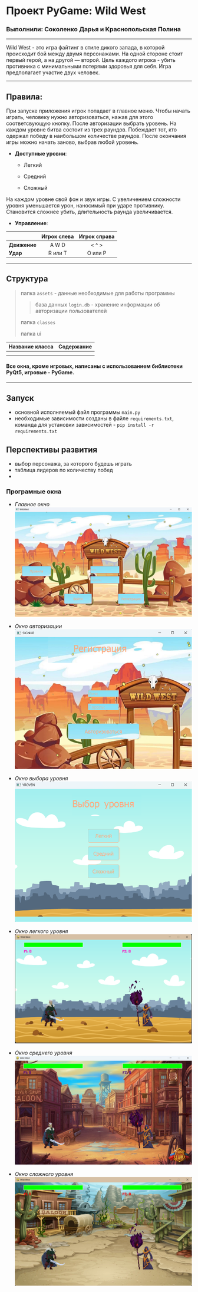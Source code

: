 # Проект PyGame: Wild West



### Выполнили: Соколенко Дарья и Краснопольская Полина

---

Wild West - это игра файтинг в стиле дикого запада, в которой происходит бой между двумя персонажами. На одной стороне стоит первый герой, 
а на другой — второй. Цель каждого игрока - убить противника с минимальными потерями здоровья для себя. 
Игра предполагает участие двух человек.

---

## Правила:
При запуске приложения игрок попадает в главное меню. Чтобы начать играть, человеку нужно авторизоваться, нажав для этого соответсвующую кнопку.
После авторизации выбрать уровень. На каждом уровне битва состоит из трех раундов. Побеждает тот, кто одержал победу в наибольшом количестве раундов.
После окончания игры можно начать заново, выбрав любой уровень.

* **Доступные уровни**:

  - Легкий

  - Средний

  - Сложный

На каждом уровне свой фон и звук игры. С увеличением сложности уровня уменьшается урон, наносимый при ударе противнику.
Становится сложнее убить, длительность раунда увеличивается.
* **Управление**:


|              | Игрок слева | Игрок справа  |
|:-------------|:-----------:|:-------------:|
| **Движение** |    A W D    |     < ^ >     |
| **Удар**     |   R или T   |    O или P    |
           

--- 

## Структура

> папка `assets` - данные необходимые для работы программы
>> база данных `login.db` - хранение информации об авторизации пользователей
>
> папка `classes` 
> 
> папка ui

| Название класса | Содержание |
|:---------------:|:----------:|
|                 |            |
|                 |            |


#### Все окна, кроме игровых, написаны с использованием библиотеки PyQt5, игровые - PyGame.

---

## Запуск

- основной исполняемый файл программы `main.py`
- необходимые зависимости созданы в файле `requirements.txt`, команда для установки зависимостей - `pip install -r requirements.txt`


## Перспективы развития

- выбор персонажа, за которого будешь играть
- таблица лидеров по количеству побед
- 

### Програмные окна

- *Главное окно*
![img.png](assets/images/readme/img.png)

- *Окно авторизации*
![img_1.png](assets/images/readme/img_1.png)

- *Окно выбора уровня*
![img_2.png](assets/images/readme/img_2.png)

- *Окно легкого уровня*
![img_4.png](assets/images/readme/img_4.png)

- *Окно среднего уровня*
![img_3.png](assets/images/readme/img_3.png)

- *Окно сложного уровня*
![img_5.png](assets/images/readme/img_5.png)
